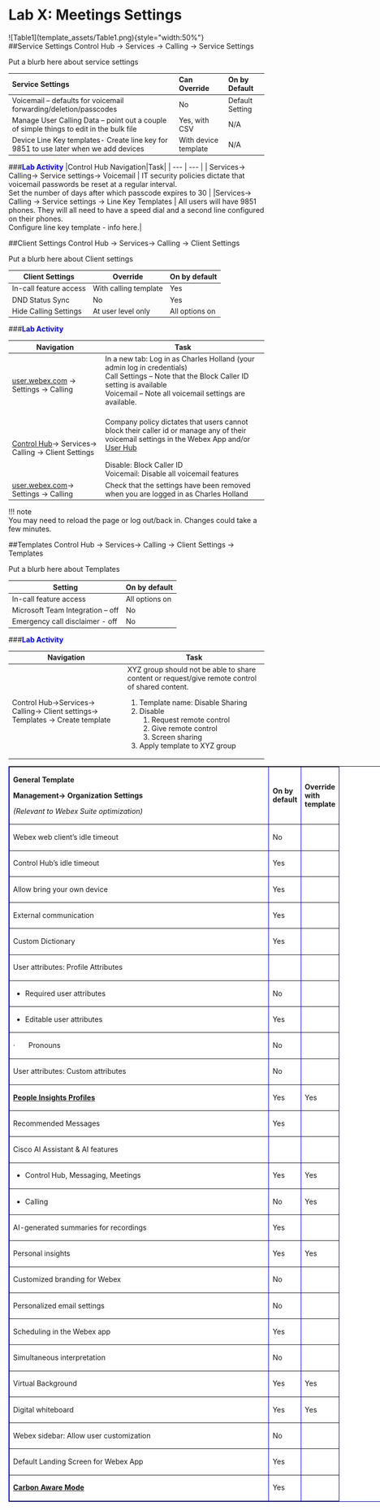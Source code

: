 # Lab X: Meetings Settings

<div class="grid" markdown>
![Table1](template_assets/Table1.png){style="width:50%"}
</div>
##Service Settings
Control Hub -> Services -> Calling -> Service Settings

Put a blurb here about service settings

| Service Settings| Can Override | On by Default |
|:---|:---|:---|
| Voicemail – defaults for voicemail forwarding/deletion/passcodes | No |Default Setting|
| Manage User Calling Data – point out a couple of simple things to edit in the bulk file | Yes, with CSV | N/A |
| Device Line Key templates- Create line key for 9851 to use later when we add devices | With device template | N/A |

###<span style="color:blue"><b>Lab Activity</span></b>
|Control Hub Navigation|Task|
| --- | --- |
| Services-> Calling-> Service settings-> Voicemail | IT security policies dictate that voicemail passwords be reset at a regular interval.<br>Set the number of days after which passcode expires to 30 |
|Services-> Calling -> Service settings -> Line Key Templates | All users will have 9851 phones. They will all need to have a speed dial and a second line configured on their phones. <br> Configure line key template - info here.|

##Client Settings
Control Hub -> Services-> Calling -> Client Settings

Put a blurb here about Client settings

| Client Settings | Override | On by default |
|---|---|---|
| In-call feature access | With calling template | Yes |
| DND Status Sync | No | Yes |
| Hide Calling Settings | At user level only | All options on |


###<span style="color:blue"><b>Lab Activity</span></b>

| Navigation| Task |
|---|---|
|[user.webex.com](https://user.webex.com) -> Settings -> Calling| In a new tab: Log in as Charles Holland (your admin log in credentials)<br>Call Settings – Note that the Block Caller ID setting is available<br>Voicemail – Note all voicemail settings are available.<br> <br>|
|[Control Hub](https://admin.webex.com)-> Services-> Calling -> Client Settings| Company policy dictates that users cannot block their caller id or manage any of their voicemail settings in the Webex App and/or [User Hub](https://user.webex.com)<br><br>Disable: Block Caller ID<br>Voicemail: Disable all voicemail features|
|[user.webex.com](https://user.webex.com)-> Settings -> Calling|Check that the settings have been removed when you are logged in as Charles Holland
!!! note    
    You may need to reload the page or log out/back in. Changes could take a few minutes.

##Templates
Control Hub -> Services-> Calling -> Client Settings -> Templates

Put a blurb here about Templates

| Setting| On by default |
|---|---|
| In-call feature access | All options on |
| Microsoft Team Integration – off | No |
| Emergency call disclaimer - off | No |

###<span style="color:blue"><b>Lab Activity</span></b>

| Navigation| Task |
|---|---|
| Control Hub->Services-> Calling-> Client settings-> Templates -> Create template | XYZ group should not be able to share content or request/give remote control of shared content.<ol><li>Template name: Disable Sharing</li><li>Disable<ol><li>Request remote control</li><li>Give remote control</li><li>Screen sharing</li></ol></li><li>Apply template to XYZ group</li></ol>

<table style="border-color: blue; background-color: white; width: 900px;" border=".5" cellspacing="1" cellpadding="1">
<tbody>
<tr style="height: 84.5px;">
<td style="width: 496.391px; height: 84.5px;">
<p><strong>General Template</strong></p>
<p><strong>Management-&gt; Organization Settings</strong></p>
<p><em>(Relevant to Webex Suite optimization)</em></p>
</td>
<td style="width: 20.6094px; height: 84.5px;">
<p><strong>On by default</strong></p>
</td>
<td style="width: 54px; height: 84.5px;">
<p><strong>Override with template</strong></p>
</td>
</tr>
<tr style="height: 5px;">
<td style="width: 496.391px; height: 35px;">
<p>Webex web client&rsquo;s idle timeout</p>
</td>
<td style="width: 20.6094px; height: 35px;">
<p>No</p>
</td>
<td style="width: 54px; height: 35px;">&nbsp;</td>
</tr>
<tr style="height: 5px;">
<td style="width: 496.391px; height: 35px;">
<p>Control Hub&rsquo;s idle timeout</p>
</td>
<td style="width: 20.6094px; height: 35px;">
<p>Yes</p>
</td>
<td style="width: 54px; height: 35px;">&nbsp;</td>
</tr>
<tr style="height: 5px;">
<td style="width: 496.391px; height: 35px;">
<p>Allow bring your own device</p>
</td>
<td style="width: 20.6094px; height: 35px;">
<p>Yes</p>
</td>
<td style="width: 54px; height: 35px;">&nbsp;</td>
</tr>
<tr style="height: 5px;">
<td style="width: 496.391px; height: 35px;">
<p>External communication</p>
</td>
<td style="width: 20.6094px; height: 35px;">
<p>Yes</p>
</td>
<td style="width: 54px; height: 35px;">&nbsp;</td>
</tr>
<tr style="height: 5px;">
<td style="width: 496.391px; height: 35px;">
<p>Custom Dictionary</p>
</td>
<td style="width: 20.6094px; height: 35px;">
<p>Yes</p>
</td>
<td style="width: 54px; height: 35px;">&nbsp;</td>
</tr>
<tr style="height: 5px;">
<td style="width: 496.391px; height: 35px;">
<p>User attributes: Profile Attributes</p>
</td>
<td style="width: 20.6094px; height: 35px;">
<p>&nbsp;</p>
</td>
<td style="width: 54px; height: 35px;">&nbsp;</td>
</tr>
<tr style="height: 5px;">
<td style="width: 496.391px; height: 35px;">
<ul>
<li>Required user attributes</li>
</ul>
</td>
<td style="width: 20.6094px; height: 35px;">
<p>No</p>
</td>
<td style="width: 54px; height: 35px;">&nbsp;</td>
</tr>
<tr style="height: 5px;">
<td style="width: 496.391px; height: 35px;">
<ul>
<li>Editable user attributes</li>
</ul>
</td>
<td style="width: 20.6094px; height: 35px;">
<p>Yes</p>
</td>
<td style="width: 54px; height: 35px;">&nbsp;</td>
</tr>
<tr style="height: 5px;">
<td style="width: 496.391px; height: 35px;">
<p>&middot;&nbsp;&nbsp;&nbsp;&nbsp;&nbsp;&nbsp; Pronouns</p>
</td>
<td style="width: 20.6094px; height: 35px;">
<p>No</p>
</td>
<td style="width: 54px; height: 35px;">
<p>&nbsp;</p>
</td>
</tr>
<tr style="height: 5px;">
<td style="width: 496.391px; height: 35px;">
<p>User attributes: Custom attributes</p>
</td>
<td style="width: 20.6094px; height: 35px;">
<p>No</p>
</td>
<td style="width: 54px; height: 35px;">&nbsp;</td>
</tr>
<tr style="height: 5px;">
<td style="width: 496.391px; height: 35px;">
<p><strong><a href="https://help.webex.com/en-us/n6x6b78/What-Is-People-Insights">People Insights Profiles</a></strong></p>
</td>
<td style="width: 20.6094px; height: 35px;">
<p>Yes</p>
</td>
<td style="width: 54px; height: 35px;">
<p>Yes</p>
</td>
</tr>
<tr style="height: 5px;">
<td style="width: 496.391px; height: 35px;">
<p>Recommended Messages&nbsp;</p>
</td>
<td style="width: 20.6094px; height: 35px;">
<p>Yes</p>
</td>
<td style="width: 54px; height: 35px;">&nbsp;</td>
</tr>
<tr style="height: 5px;">
<td style="width: 496.391px; height: 35px;">
<p>Cisco AI Assistant &amp; AI features</p>
</td>
<td style="width: 20.6094px; height: 35px;">
<p>&nbsp;</p>
</td>
<td style="width: 54px; height: 35px;">&nbsp;</td>
</tr>
<tr style="height: 5px;">
<td style="width: 496.391px; height: 35px;" scope="rowgroup">
<ul>
<li>Control Hub, Messaging, Meetings</li>
</ul>
</td>
<td style="width: 20.6094px; height: 35px;" scope="rowgroup">
<p>Yes</p>
</td>
<td style="width: 54px; height: 35px;" scope="rowgroup">
<p>Yes</p>
</td>
</tr>
<tr style="height: 5px;">
<td style="width: 496.391px; height: 35px;" scope="rowgroup">
<ul>
<li>Calling</li>
</ul>
</td>
<td style="width: 20.6094px; height: 35px;" scope="rowgroup">
<p>No</p>
</td>
<td style="width: 54px; height: 35px;" scope="rowgroup">
<p>Yes</p>
</td>
</tr>
<tr style="height: 5px;">
<td style="width: 496.391px; height: 35px;">
<p>AI-generated summaries for recordings</p>
</td>
<td style="width: 20.6094px; height: 35px;">
<p>Yes</p>
</td>
<td style="width: 54px; height: 35px;">&nbsp;</td>
</tr>
<tr style="height: 5px;">
<td style="width: 496.391px; height: 35px;">
<p>Personal insights</p>
</td>
<td style="width: 20.6094px; height: 35px;">
<p>Yes</p>
</td>
<td style="width: 54px; height: 35px;">
<p>Yes</p>
</td>
</tr>
<tr style="height: 5px;">
<td style="width: 496.391px; height: 35px;">
<p>Customized branding for Webex</p>
</td>
<td style="width: 20.6094px; height: 35px;">
<p>No</p>
</td>
<td style="width: 54px; height: 35px;">&nbsp;</td>
</tr>
<tr style="height: 5px;">
<td style="width: 496.391px; height: 35px;">
<p>Personalized email settings</p>
</td>
<td style="width: 20.6094px; height: 35px;">
<p>No</p>
</td>
<td style="width: 54px; height: 35px;">&nbsp;</td>
</tr>
<tr style="height: 5px;">
<td style="width: 496.391px; height: 35px;">
<p>Scheduling in the Webex app</p>
</td>
<td style="width: 20.6094px; height: 35px;">
<p>Yes</p>
</td>
<td style="width: 54px; height: 35px;">
<p>&nbsp;</p>
</td>
</tr>
<tr style="height: 5px;">
<td style="width: 496.391px; height: 35px;">
<p>Simultaneous interpretation</p>
</td>
<td style="width: 20.6094px; height: 35px;">
<p>No</p>
</td>
<td style="width: 54px; height: 35px;">
<p>&nbsp;</p>
</td>
</tr>
<tr style="height: 5px;">
<td style="width: 496.391px; height: 35px;">
<p>Virtual Background</p>
</td>
<td style="width: 20.6094px; height: 35px;">
<p>Yes</p>
</td>
<td style="width: 54px; height: 35px;">
<p>Yes</p>
</td>
</tr>
<tr style="height: 5px;">
<td style="width: 496.391px; height: 35px;">
<p>Digital whiteboard</p>
</td>
<td style="width: 20.6094px; height: 35px;">
<p>Yes</p>
</td>
<td style="width: 54px; height: 35px;">
<p>Yes</p>
</td>
</tr>
<tr style="height: 5px;">
<td style="width: 496.391px; height: 35px;">
<p>Webex sidebar: Allow user customization</p>
</td>
<td style="width: 20.6094px; height: 35px;">
<p>No</p>
</td>
<td style="width: 54px; height: 35px;">
<p>&nbsp;</p>
</td>
</tr>
<tr style="height: 5px;">
<td style="width: 496.391px; height: 35px;">
<p>Default Landing Screen for Webex App</p>
</td>
<td style="width: 20.6094px; height: 35px;">
<p>Yes</p>
</td>
<td style="width: 54px; height: 35px;">
<p>&nbsp;</p>
</td>
</tr>
<tr style="height: 5px;">
<td style="width: 496.391px; height: 35px;">
<p><strong><a href="https://help.webex.com/en-us/article/kb37to/Turn-Carbon-Aware-Mode-on-or-off-for-users">Carbon Aware Mode</a></strong></p>
</td>
<td style="width: 20.6094px; height: 35px;">
<p>Yes</p>
</td>
<td style="width: 54px; height: 35px;">
<p>&nbsp;</p>
</td>
</tr>
</tbody>
</table>    